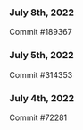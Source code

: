 ### July 8th, 2022

Commit #189367

### July 5th, 2022

Commit #314353


### July 4th, 2022

Commit #72281

